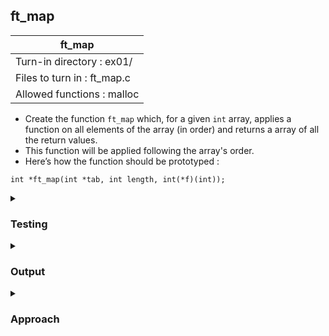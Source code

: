 ## ft_map

|               ft_map        |
|---------------------------------|
| Turn-in directory : ex01/       |
| Files to turn in : ft_map.c |
| Allowed functions : malloc       |

- Create the function <code>ft_map</code> which, for a given <code>int</code> array, applies a function on all elements of the array (in order) and returns a array of all the return values.
- This function will be applied following the array's order.
- Here’s how the function should be prototyped :
```
int *ft_map(int *tab, int length, int(*f)(int));
```
<details>

<summary><h3>Testing</h3></summary>

<pre><code>#include &ltstdlib.h&gt
#include &ltstdio.h&gt

int	ft_sq(int n)
{
	return (n * n);
}

int	main(void)
{
	int	i;
	int	*ptr;
	int	length;
	int	*ptr2;

	length = 5;
	ptr = (int *)malloc(sizeof(int) * length);
	i = 0;
	while (i < length)
	{
		ptr[i] = i;
		i++;
	}
	ptr2 = ft_map(ptr, length, &ft_sq);
	i = 0;
	while (i < length)
	{
		printf("%d\n", ptr2[i]);
		i++;
	}
}</code></pre>

A function pointer to <code>ft_sq</code> is used to <code>ft_map</code>: This function squares <code>n</code>.

See [testing file](main.c)

</details>

<details>
<summary><h3>Output</h3></summary>

<pre><code>0
1
4
9
16</code></pre>

</details>

<details>
<summary><h3>Approach</h3></summary>

This <a href=ft_map.c>solution</a>:
- allocates space for the array of returned <code>int</code> and returns a null pointer if this allocation was unsuccessful (lines 20-22);
- iterates through <code>tab</code> using <code>i</code> and a <code>while</code> loop (lines 23-28);
- applies the function <code>f</code> to each <code>int</code> in <code>tab</code> and assigns the returned <code>int</code> into the previously allocated space (line 26);
- the pointer to the start of the new array of <code>int</code> is returned (line 29).

<h4>Allocating space for the new array</h4>
Let's first examine the function <code>f</code>. This is a function that takes an <code>int</code> - which is good, since we want to apply it to all the <code>int</code> in <code>tab</code>. It then returns another <code>int</code>. From this, we now know that the array of returned values we need to return from <code>ft_map</code> is an array of <code>int</code>. 

Since the function <code>f</code> will be applied to all elements in <code>tab</code>, the new array to be returned will contain the same number of elements as the number of <code>int</code> in <code>tab</code>. With this information (i.e., the new array will contain <code>int</code>, precisely <code>length</code> of them), we can begin allocating space for the new array:

<pre><code>	ptr = (int *)malloc(sizeof(int) * length)</code></pre>

As usual if this allocation was unsuccessful, <code>malloc</code> returns a null pointer. <code>ft_map</code> will in turn return a null pointer as well (lines 21-22).

<h4>Applying the function to each <code>int</code> in <code>tab</code></h4>

<code>i</code> is used to index the <code>int</code> in <code>tab</code> and a <code>while</code> loop to iterate through all of them. We are given <code>length</code>, the number of <code>int</code> in <code>tab</code>, and hence we can simply loop from the first <code>int</code> in <code>tab</code> i.e., <code>(i = 0)</code> to the last <code>int</code> i.e., <code>i = length - 1</code>.

<code>f</code> is called and given an <code>int</code> argument - specifically <code>tab[i]</code>. This will return an <code>int</code> that will be stored in <code>ptr</code> (a pointer to where we'd allocated space). 

Finally, a pointer to the start of the new array is returned. Note that since we'd used <code>i</code> to index the new array, we have not moved <code>ptr</code> from the start of the array and can safely return <code>ptr</code> as is.

</details>

